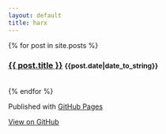 ```yaml
---
layout: default
title: harx
---
```


{% for post in site.posts %}
	<div class="jumbotron">
		<h3><a href="{{ post.url }}">{{ post.title }}</a>  <small>{{post.date|date_to_string}}</small></h3>
	</div>	
{% endfor %}

<!-- FOOTER  -->
<div id="footer_wrap" class="outer">
	<footer class="inner">
		<p>Published with <a href="http://pages.github.com">GitHub Pages</a></p>
		<a id="forkme_banner" href="https://github.com/Harx">View on GitHub</a>
	</footer>
</div>
